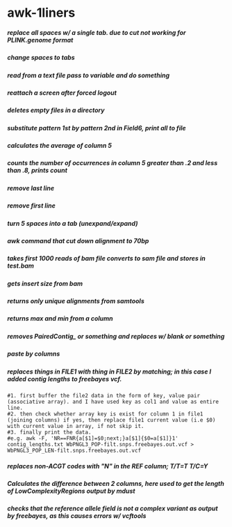 awk-1liners
===========
##### replace all spaces w/ a single tab. due to cut not working for PLINK.genome format
##### change spaces to tabs
##### read from a text file pass to variable and do something
##### reattach a screen after forced logout
##### deletes empty files in a directory
##### substitute pattern 1st by pattern 2nd in Field6, print all to file
##### calculates the average of column 5
##### counts the number of occurrences in column 5 greater than .2 and less than .8, prints count
##### remove last line
##### remove first line
##### turn 5 spaces into a tab (unexpand/expand)
##### awk command that cut down alignment to 70bp
##### takes first 1000 reads of bam file converts to sam file and stores in test.bam
##### gets insert size from bam
##### returns only unique alignments from samtools
##### returns max and min from a column
##### removes PairedContig_ or something and replaces w/ blank or something
##### paste by columns
##### replaces things in FILE1 with thing in FILE2 by matching; in this case I added contig lengths to freebayes vcf.
	#1. first buffer the file2 data in the form of key, value pair (associative array). and I have used key as col1 and value as entire line.
	#2. then check whether array key is exist for column 1 in file1 (joining columns) if yes, then replace file1 current value (i.e $0) with current value in array, if not skip it.
	#3. finally print the data.
	#e.g. awk -F, 'NR==FNR{a[$1]=$0;next;}a[$1]{$0=a[$1]}1' contig_lengths.txt WbPNGL3_POP-filt.snps.freebayes.out.vcf > WbPNGL3_POP_LEN-filt.snps.freebayes.out.vcf
##### replaces non-ACGT codes with "N" in the REF column; T/T=T T/C=Y
##### Calculates the difference between 2 columns, here used to get the length of LowComplexityRegions output by mdust
##### checks that the reference allele field is not a complex variant as output by freebayes, as this causes errors w/ vcftools
